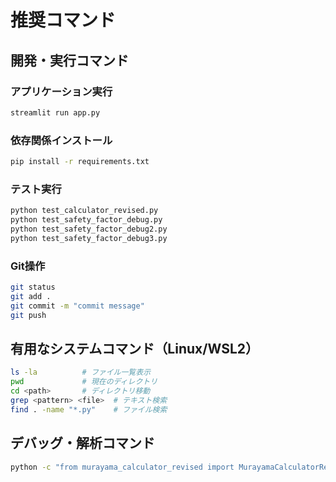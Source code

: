 # 推奨コマンド

## 開発・実行コマンド

### アプリケーション実行
```bash
streamlit run app.py
```

### 依存関係インストール
```bash
pip install -r requirements.txt
```

### テスト実行
```bash
python test_calculator_revised.py
python test_safety_factor_debug.py
python test_safety_factor_debug2.py
python test_safety_factor_debug3.py
```

### Git操作
```bash
git status
git add .
git commit -m "commit message"
git push
```

## 有用なシステムコマンド（Linux/WSL2）
```bash
ls -la          # ファイル一覧表示
pwd             # 現在のディレクトリ
cd <path>       # ディレクトリ移動
grep <pattern> <file>  # テキスト検索
find . -name "*.py"    # ファイル検索
```

## デバッグ・解析コマンド
```bash
python -c "from murayama_calculator_revised import MurayamaCalculatorRevised; print('Import OK')"
```
